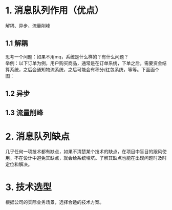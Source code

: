 # 1. 消息队列作用（优点） #
解耦、异步、流量削峰
## 1.1 解耦 ##
思考一个问题：如果不用mq，系统是什么样的？有什么问题？  
举例：以下订单为例，用户购买商品，通常是在订单系统，下单之后，需要资金结算系统，之后会通知物流系统，之后可能会有积分/红包系统，等等。下面画个图：
  



## 1.2 异步 ##


## 1.3 流量削峰 ##


# 2. 消息队列缺点 #
几乎任何一项技术都有缺点，如果不清楚某个技术的缺点，在项目中盲目的跟风使用，不在设计中避免其缺点，就会给系统埋坑。了解其缺点也能在出现问题时及时定位和解决。

# 3. 技术选型 #
根据公司的实际业务场景，选择合适的技术方案。
